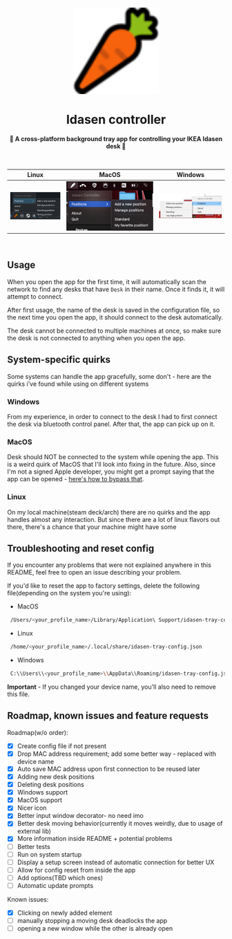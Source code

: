 
<p align="center">
</p>

<div align="center">
<img src="https://github.com/golota60/idasen-tray-controller/blob/master/public/carrot.png" width="200">
	<h1>Idasen controller</h1>
	<p>
		<b>🥕 A cross-platform background tray app for controlling your IKEA Idasen desk 🥕</b>
	</p>
	<br>
</div>

Linux             |  MacOS   | Windows
:-------------------------:|:-------------------------:|:-------------------------:
![](https://github.com/golota60/idasen-tray-controller/blob/master/linux-demo.png)  |  ![](https://github.com/golota60/idasen-tray-controller/blob/master/macos-demo.png)   |   ![](https://github.com/golota60/idasen-tray-controller/blob/master/win-demo.png)

<br>


## Usage

When you open the app for the first time, it will automatically scan the network to find any desks that have `Desk` in their name. Once it finds it, it will attempt to connect.

After first usage, the name of the desk is saved in the configuration file, so the next time you open the app, it should connect to the desk automatically.

The desk cannot be connected to multiple machines at once, so make sure the desk is not connected to anything when you open the app.

## System-specific quirks

Some systems can handle the app gracefully, some don't - here are the quirks i've found while using on different systems

### Windows

From my experience, in order to connect to the desk I had to first connect the desk via bluetooth control panel. After that, the app can pick up on it.

### MacOS

Desk should NOT be connected to the system while opening the app. This is a weird quirk of MacOS that I'll look into fixing in the future. Also, since I'm not a signed Apple developer, you might get a prompt saying that the app can be opened - [here's how to bypass that](https://support.apple.com/en-us/HT202491).

### Linux

On my local machine(steam deck/arch) there are no quirks and the app handles almost any interaction. But since there are a lot of linux flavors out there, there's a chance that your machine might have some

## Troubleshooting and reset config

If you encounter any problems that were not explained anywhere in this README, feel free to open an issue describing your problem.

If you'd like to reset the app to factory settings, delete the following file(depending on the system you're using):
- MacOS
```bash
 /Users/<your_profile_name>/Library/Application\ Support/idasen-tray-config.json
```
- Linux
```bash
 /home/<your_profile_name>/.local/share/idasen-tray-config.json
```
- Windows
```bash
 C:\\Users\\<your_profile_name>\\AppData\\Roaming/idasen-tray-config.json
```

**Important** - If you changed your device name, you'll also need to remove this file.

## Roadmap, known issues and feature requests

Roadmap(w/o order):

- [x] Create config file if not present
- [x] Drop MAC address requirement; add some better way - replaced with device name
- [x] Auto save MAC address upon first connection to be reused later
- [x] Adding new desk positions
- [x] Deleting desk positions
- [x] Windows support
- [x] MacOS support
- [x] Nicer icon
- [x] Better input window decorator- no need imo
- [x] Better desk moving behavior(currently it moves weirdly, due to usage of external lib)
- [X] More information inside README + potential problems
- [ ] Better tests
- [ ] Run on system startup
- [ ] Display a setup screen instead of automatic connection for better UX
- [ ] Allow for config reset from inside the app
- [ ] Add options(TBD which ones)
- [ ] Automatic update prompts

Known issues:

- [x] Clicking on newly added element
- [ ] manually stopping a moving desk deadlocks the app
- [ ] opening a new window while the other is already open
